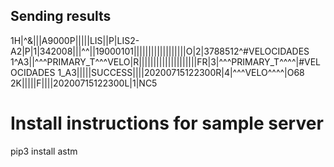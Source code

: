 

## Sending results

<STX>1H|\^&|||A9000P|||||LIS||P|LIS2-A2|<CR>P|1|342008|||^^||19000101||||||||||||||||||<CR>O|2|3788512^#VELOCIDADES 1^A3||^^^PRIMARY_T\^^^VELO|R||||||||||||||||||||F<CR>R|3|^^^PRIMARY_T^^^^|#VELOCIDADES 1_A3|||||SUCCESS||||20200715122300<CR>R|4|^^^VELO^^^^|O<ETB>68<CR><LF>
<STX>2K|||||F||||20200715122300<CR>L|1|N<CR><CR><ETX>C5<CR><LF>


# Install instructions for sample server

pip3 install astm

